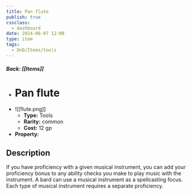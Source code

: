 ```yaml
---
title: Pan flute
publish: true
cssclass:
  - dashboard
date: 2024-06-07 12:00
type: item
tags:
  - DnD/Items/tools
---
```


##### Back: [[Items]]

- # Pan flute
- ![[flute.png]]
    - **Type:** Tools
    - **Rarity:** common
    - **Cost:** 12 gp
- **Property:** 



## Description 

If you have proficiency with a given musical instrument, you can add your proficiency bonus to any ability checks you make to play music with the instrument. A bard can use a musical instrument as a spellcasting focus. Each type of musical instrument requires a separate proficiency. 
